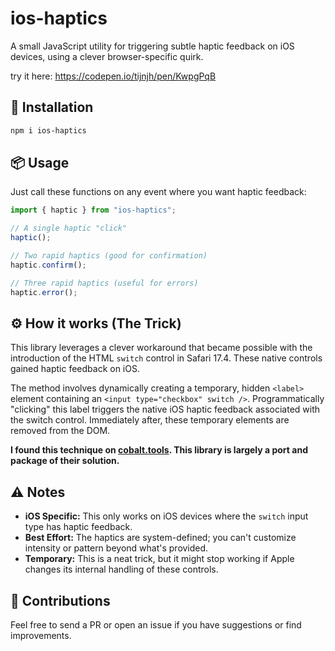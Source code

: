 # ios-haptics

A small JavaScript utility for triggering subtle haptic feedback on iOS devices,
using a clever browser-specific quirk.

try it here: https://codepen.io/tijnjh/pen/KwpgPqB

## 🚀 Installation

```sh
npm i ios-haptics
```

## 📦 Usage

Just call these functions on any event where you want haptic feedback:

```javascript
import { haptic } from "ios-haptics";

// A single haptic "click"
haptic();

// Two rapid haptics (good for confirmation)
haptic.confirm();

// Three rapid haptics (useful for errors)
haptic.error();
```

## ⚙️ How it works (The Trick)

This library leverages a clever workaround that became possible with the
introduction of the HTML `switch` control in Safari 17.4. These native controls
gained haptic feedback on iOS.

The method involves dynamically creating a temporary, hidden `<label>` element
containing an `<input type="checkbox" switch />`. Programmatically "clicking"
this label triggers the native iOS haptic feedback associated with the switch
control. Immediately after, these temporary elements are removed from the DOM.

**I found this technique on [cobalt.tools](https://cobalt.tools). This library
is largely a port and package of their solution.**

## ⚠️ Notes

- **iOS Specific:** This only works on iOS devices where the `switch` input type
  has haptic feedback.
- **Best Effort:** The haptics are system-defined; you can't customize intensity
  or pattern beyond what's provided.
- **Temporary:** This is a neat trick, but it might stop working if Apple
  changes its internal handling of these controls.

## 🤝 Contributions

Feel free to send a PR or open an issue if you have suggestions or find
improvements.
